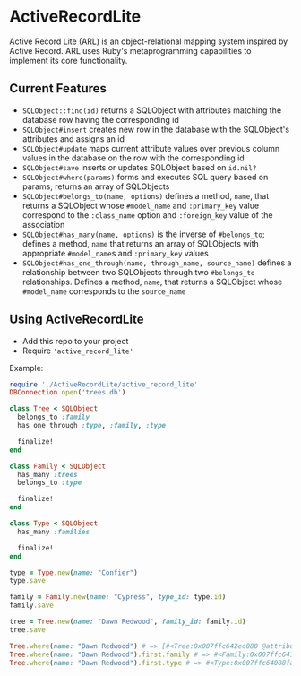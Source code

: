 # ActiveRecordLite
Active Record Lite (ARL) is an object-relational mapping system inspired by
Active Record. ARL uses Ruby's metaprogramming capabilities to implement its
core functionality.

## Current Features
- `SQLObject::find(id)` returns a SQLObject with attributes matching the database row having the corresponding id
- `SQLObject#insert` creates new row in the database with the SQLObject's attributes and assigns an id
- `SQLObject#update` maps current attribute values over previous column values in the database on the row with the corresponding id
- `SQLObject#save` inserts or updates SQLObject based on `id.nil?`
- `SQLObject#where(params)` forms and executes SQL query based on params; returns an array of SQLObjects
- `SQLObject#belongs_to(name, options)` defines a method, `name`, that returns a SQLObject whose `#model_name` and `:primary_key` value correspond to the `:class_name` option and `:foreign_key` value of the association
- `SQLObject#has_many(name, options)` is the inverse of `#belongs_to`; defines a method, `name` that returns an array of SQLObjects with appropriate `#model_name`s and `:primary_key` values
- `SQLObject#has_one_through(name, through_name, source_name)` defines a relationship between two SQLObjects through two `#belongs_to` relationships. Defines a method, `name`, that returns a SQLObject whose `#model_name` corresponds to the `source_name`

## Using ActiveRecordLite
- Add this repo to your project
- Require `'active_record_lite'`

Example:

```ruby
require './ActiveRecordLite/active_record_lite'
DBConnection.open('trees.db')

class Tree < SQLObject
  belongs_to :family
  has_one_through :type, :family, :type

  finalize!
end

class Family < SQLObject
  has_many :trees
  belongs_to :type

  finalize!
end

class Type < SQLObject
  has_many :families

  finalize!
end

type = Type.new(name: "Confier")
type.save

family = Family.new(name: "Cypress", type_id: type.id)
family.save

tree = Tree.new(name: "Dawn Redwood", family_id: family.id)
tree.save

Tree.where(name: "Dawn Redwood") # => [#<Tree:0x007ffc642ec080 @attributes={:id=>1, :name=>"Dawn Redwood", :family_id=>1}>]
Tree.where(name: "Dawn Redwood").first.family # => #<Family:0x007ffc641ff140 @attributes={:id=>1, :name=>"Cypress", :type_id=>1}>
Tree.where(name: "Dawn Redwood").first.type # => #<Type:0x007ffc64088fa0 @attributes={:id=>1, :name=>"Confier"}>
```
